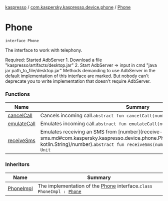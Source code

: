 [kaspresso](../../index.md) / [com.kaspersky.kaspresso.device.phone](../index.md) / [Phone](./index.md)

# Phone

`interface Phone`

The interface to work with telephony.

Required: Started AdbServer
    1. Download a file "kaspresso/artifacts/desktop.jar"
    2. Start AdbServer =&gt; input in cmd "java jar path_to_file/desktop.jar"
Methods demanding to use AdbServer in the default implementation of this interface are marked.
    But nobody can't deprecate you to write implementation that doesn't require AdbServer.

### Functions

| Name | Summary |
|---|---|
| [cancelCall](cancel-call.md) | Cancels incoming call.`abstract fun cancelCall(number: String): Unit` |
| [emulateCall](emulate-call.md) | Emulates incoming call.`abstract fun emulateCall(number: String): Unit` |
| [receiveSms](receive-sms.md) | Emulates receiving an SMS from [number](receive-sms.md#com.kaspersky.kaspresso.device.phone.Phone$receiveSms(kotlin.String, kotlin.String)/number).`abstract fun receiveSms(number: String, text: String): Unit` |

### Inheritors

| Name | Summary |
|---|---|
| [PhoneImpl](../-phone-impl/index.md) | The implementation of the [Phone](./index.md) interface.`class PhoneImpl : `[`Phone`](./index.md) |
